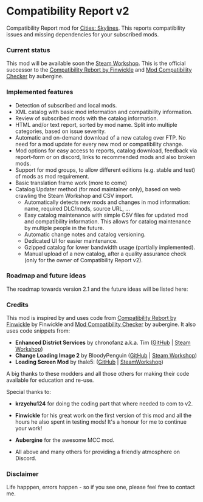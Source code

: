# Compatibility Report v2

Compatibility Report mod for [Cities: Skylines](https://steamcommunity.com/app/255710/workshop/). This reports compatibility issues and missing dependencies for your subscribed mods.

### Current status
This mod will be available soon the [Steam Workshop](https://steamcommunity.com/sharedfiles/filedetails/?id=). This is the official successor to the [Compatibility Rebort by Finwickle](https://github.com/Finwickle/CompatibilityReport) and [Mod Compatibility Checker](https://github.com/CitiesSkylinesMods/AutoRepair) by aubergine.


### Implemented features
* Detection of subscribed and local mods.
* XML catalog with basic mod information and compatibility information.
* Review of subscribed mods with the catalog information.
* HTML and/or text report, sorted by mod name. Split into multiple categories, based on issue severity.
* Automatic and on-demand download of a new catalog over FTP. No need for a mod update for every new mod or compatibility change.
* Mod options for easy access to reports, catalog download, feedback via report-form or on discord, links to recommended mods and also broken mods.
* Support for mod groups, to allow different editions (e.g. stable and test) of mods as mod requirement.
* Basic translation frame work (more to come)
* Catalog Updater method (for mod maintainer only), based on web crawling the Steam Workshop and CSV import.
  * Automatically detects new mods and changes in mod information: name, required DLC/mods, source URL, ...
  * Easy catalog maintenance with simple CSV files for updated mod and compatibility information. This allows for catalog maintenance by multiple people in the future.
  * Automatic change notes and catalog versioning.
  * Dedicated UI for easier maintenance.
  * Gzipped catalog for lower bandwidth usage (partially implemented).
  * Manual upload of a new catalog, after a quality assurance check (only for the owner of Compatibility Report v2).


### Roadmap and future ideas
The roadmap towards version 2.1 and the future ideas will be listed here:


### Credits
This mod is inspired by and uses code from [Compatibility Rebort by Finwickle](https://github.com/Finwickle/CompatibilityReport) by Finwickle and [Mod Compatibility Checker](https://github.com/CitiesSkylinesMods/AutoRepair) by aubergine. It also uses code snippets from:
* **Enhanced District Services** by chronofanz a.k.a. Tim ([GitHub](https://github.com/chronofanz/EnhancedDistrictServices) | [Steam Workshop](https://steamcommunity.com/sharedfiles/filedetails/?id=2303997489))
* **Change Loading Image 2** by BloodyPenguin ([GitHub](https://github.com/bloodypenguin/ChangeLoadingImage) | [Steam Workshop](https://steamcommunity.com/sharedfiles/filedetails/?id=1818482110))
* **Loading Screen Mod** by thale5: ([GitHub](https://github.com/thale5/LSM) | [SteamWorkshop](https://steamcommunity.com/sharedfiles/filedetails/?id=667342976))

A big thanks to these modders and all those others for making their code available for education and re-use.

Special thanks to:
* **krzychu124** for doing the coding part that where needed to com to v2.
* **Finwickle** for his great work on the first version of this mod and all the hours he also spent in testing mods! It's a honour for me to continue your work!
* **Aubergine** for the awesome MCC mod.

* All above and many others for providing a friendly atmosphere on Discord.

### Disclaimer
Life happpen, errors happen - so if you see one, please feel free to contact me.
